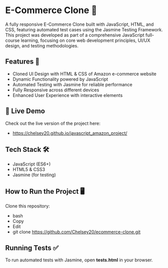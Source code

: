 # E-Commerce Clone 🛒
A fully responsive E-Commerce Clone built with JavaScript, HTML, and CSS, featuring automated test cases using the Jasmine Testing Framework. This project was developed as part of a comprehensive JavaScript full-course learning, focusing on core web development principles, UI/UX design, and testing methodologies.

## Features 🚀
- Cloned UI Design with HTML & CSS of Amazon e-commerce website
- Dynamic Functionality powered by JavaScript
- Automated Testing with Jasmine for reliable performance
- Fully Responsive across different devices
- Enhanced User Experience with interactive elements

## 🔗 Live Demo
Check out the live version of the project here: 
- https://chelsey20.github.io/javascript_amazon_project/

## Tech Stack 🛠️
- JavaScript (ES6+)
- HTML5 & CSS3
- Jasmine (for testing)

## How to Run the Project 🖥️
Clone this repository:
- bash
- Copy
- Edit
- git clone https://github.com/Chelsey20/ecommerce-clone.git

## Running Tests ✅
To run automated tests with Jasmine, open **tests.html** in your browser.


